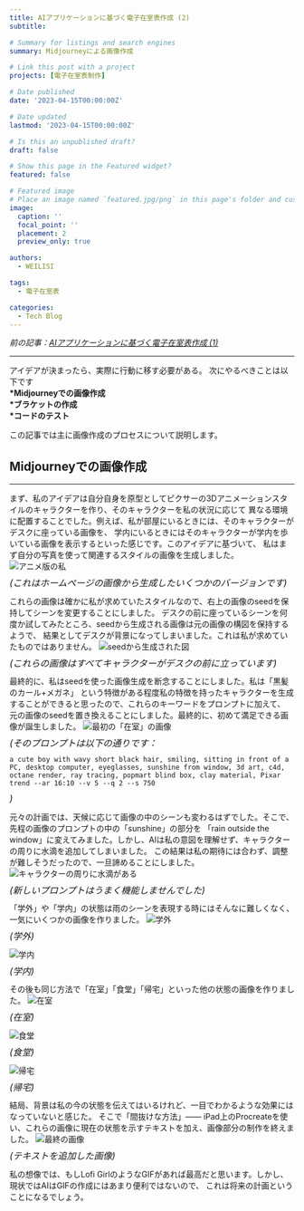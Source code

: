 ```yaml
---
title: AIアプリケーションに基づく電子在室表作成 (2)
subtitle: 

# Summary for listings and search engines
summary: Midjourneyによる画像作成

# Link this post with a project
projects: [電子在室表制作]

# Date published
date: '2023-04-15T00:00:00Z'

# Date updated
lastmod: '2023-04-15T00:00:00Z'

# Is this an unpublished draft?
draft: false

# Show this page in the Featured widget?
featured: false

# Featured image
# Place an image named `featured.jpg/png` in this page's folder and customize its options here.
image:
  caption: ''
  focal_point: ''
  placement: 2
  preview_only: true

authors:
  - WEILISI

tags:
  - 電子在室表

categories:
  - Tech Blog
---
```

*前の記事：[AIアプリケーションに基づく電子在室表作成 (1)](https://weils302.com/techblog/status_list_1_20230407/)*

---

アイデアが決まったら、実際に行動に移す必要がある。 次にやるべきことは以下です  
**\*Midjourneyでの画像作成**  
**\*ブラケットの作成**  
**\*コードのテスト**  

この記事では主に画像作成のプロセスについて説明します。

## Midjourneyでの画像作成 
--------------------
まず、私のアイデアは自分自身を原型としてピクサーの3Dアニメーションスタイルのキャラクターを作り、そのキャラクターを私の状況に応じて
異なる環境に配置することでした。例えば、私が部屋にいるときには、そのキャラクターがデスクに座っている画像を、
学内にいるときにはそのキャラクターが学内を歩いている画像を表示するといった感じです。このアイデアに基づいて、
私はまず自分の写真を使って関連するスタイルの画像を生成しました。
![アニメ版の私](avatar.png "画像クレジット: Ⓒ WEILISI")
<p style="font-size: 16px; line-height: 0.6;"><i>(これはホームページの画像から生成したいくつかのバージョンです)</i></p>

これらの画像は確かに私が求めていたスタイルなので、右上の画像のseedを保持してシーンを変更することにしました。
デスクの前に座っているシーンを何度か試してみたところ、seedから生成される画像は元の画像の構図を保持するようで、
結果としてデスクが背景になってしまいました。これは私が求めていたものではありません。
![seedから生成された図](avatar2.png "画像クレジット: Ⓒ WEILISI")
<p style="font-size: 16px; line-height: 0.6;"><i>(これらの画像はすべてキャラクターがデスクの前に立っています)</i></p>

最終的に、私はseedを使った画像生成を断念することにしました。私は「黒髪のカール+メガネ」
という特徴がある程度私の特徴を持ったキャラクターを生成することができると思ったので、これらのキーワードをプロンプトに加えて、
元の画像のseedを置き換えることにしました。最終的に、初めて満足できる画像が誕生しました。
![最初の「在室」の画像](在室晴1.png "画像クレジット: Ⓒ WEILISI")
<p style="font-size: 16px; line-height: 0.6;"><i>(そのプロンプトは以下の通りです：</i></p>

```
a cute boy with wavy short black hair, smiling, sitting in front of a PC, desktop computer, eyeglasses, sunshine from window, 3d art, c4d, octane render, ray tracing, popmart blind box, clay material, Pixar trend --ar 16:10 --v 5 --q 2 --s 750
```
<p style="font-size: 16px; line-height: 0.6;"><i>)</i></p>

元々の計画では、天候に応じて画像の中のシーンも変わるはずでした。そこで、先程の画像のプロンプトの中の「sunshine」の部分を
「rain outside the window」に変えてみました。しかし、AIは私の意図を理解せず、キャラクターの周りに水滴を追加してしまいました。
この結果は私の期待には合わず、調整が難しそうだったので、一旦諦めることにしました。
![キャラクターの周りに水滴がある](in_room_rain.png "画像クレジット: Ⓒ WEILISI")
<p style="font-size: 16px; line-height: 0.6;"><i>(新しいプロンプトはうまく機能しませんでした)</i></p>

「学外」や「学内」の状態は雨のシーンを表現する時にはそんなに難しくなく、一気にいくつかの画像を作りました。
![学外](off_campus.png "画像クレジット: Ⓒ WEILISI")
<p style="font-size: 16px; line-height: 0.6;"><i>(学外)</i></p>

![学内](on_campus.png "画像クレジット: Ⓒ WEILISI")
<p style="font-size: 16px; line-height: 0.6;"><i>(学内)</i></p>

その後も同じ方法で「在室」「食堂」「帰宅」といった他の状態の画像を作りました。
![在室](in.png "画像クレジット: Ⓒ WEILISI")
<p style="font-size: 16px; line-height: 0.6;"><i>(在室)</i></p>

![食堂](dinning.png "画像クレジット: Ⓒ WEILISI")
<p style="font-size: 16px; line-height: 0.6;"><i>(食堂)</i></p>

![帰宅](home.png "画像クレジット: Ⓒ WEILISI")
<p style="font-size: 16px; line-height: 0.6;"><i>(帰宅)</i></p>

結局、背景は私の今の状態を伝えてはいるけれど、一目でわかるような効果にはなっていないと感じた。
そこで「間抜けな方法」—— iPad上のProcreateを使い、これらの画像に現在の状態を示すテキストを加え、画像部分の制作を終えました。
![最終の画像](IMG_8785.JPG "画像クレジット: Ⓒ WEILISI")
<p style="font-size: 16px; line-height: 0.6;"><i>(テキストを追加した画像)</i></p>

私の想像では、もしLofi GirlのようなGIFがあれば最高だと思います。しかし、現状ではAIはGIFの作成にはあまり便利ではないので、
これは将来の計画ということになるでしょう。
